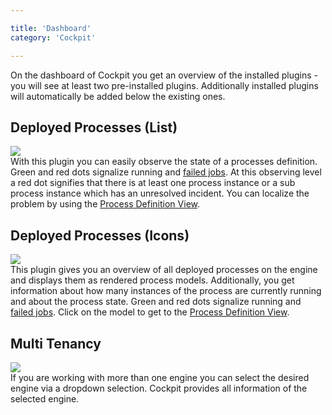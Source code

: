 ```yaml
---

title: 'Dashboard'
category: 'Cockpit'

---
```


On the dashboard of Cockpit you get an overview of the installed plugins - you will see at least two pre-installed plugins. Additionally installed plugins will automatically be added below the existing ones.

## Deployed Processes (List)

<div class="row">
  <div class="col-xs-6 col-sm-6 col-md-3">
    <img data-img-thumb src="ref:asset:/assets/img/implementation-cockpit/cockpit-process-definition-state.png" />
  </div>
  <div class="col-xs-6 col-sm-6 col-md-9">
    With this plugin you can easily observe the state of a processes definition. Green and red dots signalize running and <a href="ref:#cockpit-failed-jobs">failed jobs</a>. At this observing level a red dot signifies that there is at least one process instance or a sub process instance which has an unresolved incident. You can localize the problem by using the <a href="ref:#cockpit-process-definition-view">Process Definition View</a>.
  </div>
</div>

## Deployed Processes (Icons)

<div class="row">
  <div class="col-xs-6 col-sm-6 col-md-3">
    <img data-img-thumb src="ref:asset:/assets/img/implementation-cockpit/cockpit-deployed-processes.png" />
  </div>
  <div class="col-xs-6 col-sm-6 col-md-9">
    This plugin gives you an overview of all deployed processes on the engine and displays them as rendered process models. Additionally, you get information about how many instances of the process are currently running and about the process state. Green and red dots signalize running and <a href="ref:#cockpit-failed-jobs">failed jobs</a>. Click on the model to get to the <a href="ref:#cockpit-process-definition-view">Process Definition View</a>.
  </div>
</div>

## Multi Tenancy

<div class="row">
  <div class="col-xs-6 col-sm-6 col-md-3">
    <img data-img-thumb src="ref:asset:/assets/img/implementation-cockpit/cockpit-multi-engine.png" />
  </div>
  <div class="col-xs-6 col-sm-6 col-md-9">
    If you are working with more than one engine you can select the desired engine via a dropdown selection. Cockpit provides all information of the selected engine.
  </div>
</div>
